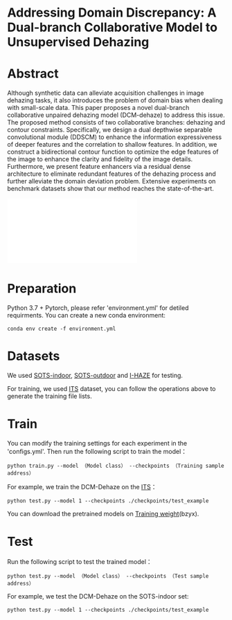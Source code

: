 Addressing Domain Discrepancy: A Dual-branch Collaborative Model to Unsupervised Dehazing
===========================

Abstract
===========================

Although synthetic data can alleviate acquisition challenges in image dehazing tasks, it also introduces the problem of domain bias when dealing with small-scale data. This paper proposes a novel dual-branch collaborative unpaired dehazing model (DCM-dehaze) to address this issue. The proposed method consists of two collaborative branches: dehazing and contour constraints. Specifically, we design a dual depthwise separable convolutional module (DDSCM) to enhance the information expressiveness of deeper features and the correlation to shallow features. In addition, we construct a bidirectional contour function to optimize the edge features of the image to enhance the clarity and fidelity of the image details. Furthermore, we present feature enhancers via a residual dense architecture to eliminate redundant features of the dehazing process and further alleviate the domain deviation problem. Extensive experiments on benchmark datasets show that our method reaches the state-of-the-art.

![图片1](fig_3.pdf)

Preparation
===========================
Python 3.7 + Pytorch, please refer 'environment.yml' for detiled requirments.
You can create a new conda environment:
```
conda env create -f environment.yml
```

Datasets
===========================
We used [SOTS-indoor](https://sites.google.com/view/reside-dehaze-datasets/reside-v0), [SOTS-outdoor](https://sites.google.com/view/reside-dehaze-datasets/reside-v0)  and [I-HAZE](https://data.vision.ee.ethz.ch/cvl/ntire18//i-haze/) for testing.  

For training, we used [ITS](https://sites.google.com/view/reside-dehaze-datasets/reside-standard) dataset, you can follow the operations above to generate the training file lists.

Train
===========================
You can modify the training settings for each experiment in the 'configs.yml'. Then run the following script to train the model：
```
python train.py --model （Model class） --checkpoints （Training sample address）
```

For example, we train the DCM-Dehaze on the [ITS](https://sites.google.com/view/reside-dehaze-datasets/reside-standard)：
```
python test.py --model 1 --checkpoints ./checkpoints/test_example
```
You can download the pretrained models on [Training weight](https://pan.baidu.com/s/1dghKt-Dasr5XM_0VOF4miQ)(bzyx).

Test
===========================
Run the following script to test the trained model：
```
python test.py --model （Model class） --checkpoints （Test sample address）
```
For example, we test the DCM-Dehaze on the SOTS-indoor set:
```
python test.py --model 1 --checkpoints ./checkpoints/test_example
```
